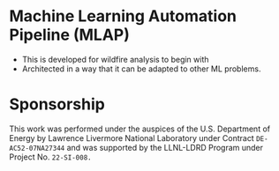 # Machine Learning Automation Pipeline (MLAP)
- This is developed for wildfire analysis to begin with
- Architected in a way that it can be adapted to other ML problems.

# Sponsorship
This work was performed under the auspices of the U.S. Department of Energy by Lawrence Livermore National Laboratory under Contract `DE-AC52-07NA27344` and was supported by the LLNL-LDRD Program under Project No. `22-SI-008.`
